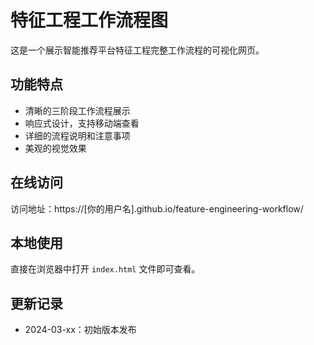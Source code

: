 # 特征工程工作流程图

这是一个展示智能推荐平台特征工程完整工作流程的可视化网页。

## 功能特点

- 清晰的三阶段工作流程展示
- 响应式设计，支持移动端查看
- 详细的流程说明和注意事项
- 美观的视觉效果

## 在线访问

访问地址：https://[你的用户名].github.io/feature-engineering-workflow/

## 本地使用

直接在浏览器中打开 `index.html` 文件即可查看。

## 更新记录

- 2024-03-xx：初始版本发布 